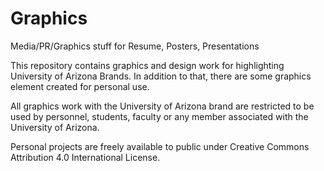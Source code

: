 # Graphics
Media/PR/Graphics stuff for Resume, Posters, Presentations

This repository contains graphics and design work for highlighting University of Arizona Brands. In addition to that, there are some graphics element created for personal use.

All graphics work with the University of Arizona brand are restricted to be used by personnel, students, faculty or any member associated with the University of Arizona.

Personal projects are freely available to public under Creative Commons Attribution 4.0 International License.
